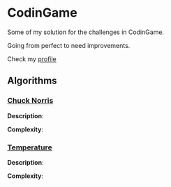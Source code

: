 # CodinGame

Some of my solution for the challenges in CodinGame. 

Going from perfect to need improvements.

Check my [profile](https://www.codingame.com/profile/e72b53a2fc9c785ca04a2f62db541fdc6509624)

## Algorithms
### [Chuck Norris](https://github.com/lakhassane/CodinGame/blob/main/ChuckNorris.js)
**Description**: 

**Complexity**: 

### [Temperature](https://github.com/lakhassane/CodinGame/blob/main/Temperatures.js)
**Description**: 

**Complexity**: 
